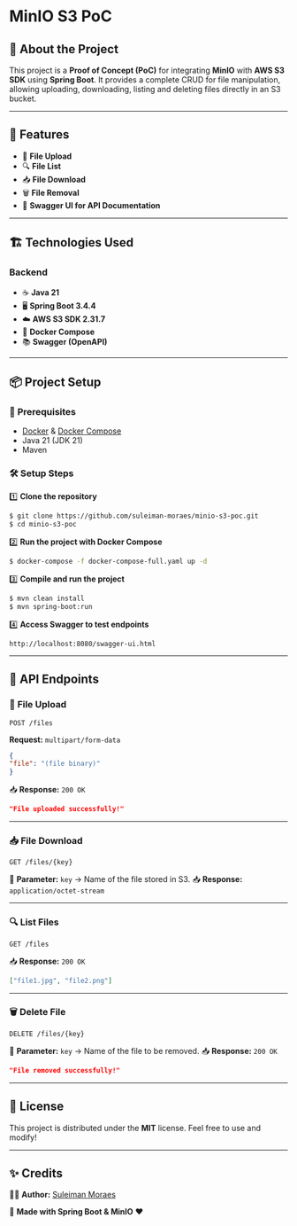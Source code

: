 # MinIO S3 PoC

## 🚀 About the Project

This project is a **Proof of Concept (PoC)** for integrating **MinIO** with **AWS S3 SDK** using **Spring Boot**. It provides a complete CRUD for file manipulation, allowing uploading, downloading, listing and deleting files directly in an S3 bucket.

---

## 📌 Features
- 📂 **File Upload**
- 🔍 **File List**
- 📥 **File Download**
- 🗑️ **File Removal**
- 📄 **Swagger UI for API Documentation**

---

## 🏗️ Technologies Used

### **Backend**
- ☕ **Java 21**
- 🖥️ **Spring Boot 3.4.4**
- ☁️ **AWS S3 SDK 2.31.7**
- 🔄 **Docker Compose**
- 📚 **Swagger (OpenAPI)**

---

## 📦 Project Setup

### 🔧 **Prerequisites**
- [Docker](https://www.docker.com/) & [Docker Compose](https://docs.docker.com/compose/)
- Java 21 (JDK 21)
- Maven

### 🛠️ **Setup Steps**

1️⃣ **Clone the repository**
```sh
$ git clone https://github.com/suleiman-moraes/minio-s3-poc.git
$ cd minio-s3-poc
```

2️⃣ **Run the project with Docker Compose**
```sh
$ docker-compose -f docker-compose-full.yaml up -d
```

3️⃣ **Compile and run the project**
```sh
$ mvn clean install
$ mvn spring-boot:run
```

4️⃣ **Access Swagger to test endpoints**
```
http://localhost:8080/swagger-ui.html
```

---

## 📌 **API Endpoints**

### 📂 **File Upload**
```http
POST /files
```
**Request:** `multipart/form-data`
```json
{
"file": "(file binary)"
}
```
📥 **Response:** `200 OK`
```json
"File uploaded successfully!"
```

---
### 📥 **File Download**
```http
GET /files/{key}
```
🔑 **Parameter:** `key` → Name of the file stored in S3. 📥 **Response:** `application/octet-stream`

---
### 🔍 **List Files**
```http
GET /files
```
📥 **Response:** `200 OK`
```json
["file1.jpg", "file2.png"]
```

---
### 🗑️ **Delete File**
```http
DELETE /files/{key}
```
🔑 **Parameter:** `key` → Name of the file to be removed.
📥 **Response:** `200 OK`
```json
"File removed successfully!"
```

---

## 📜 **License**

This project is distributed under the **MIT** license. Feel free to use and modify!

---

## ✨ **Credits**

👨‍💻 **Author:** [Suleiman Moraes](https://github.com/suleiman-moraes)

🚀 **Made with Spring Boot & MinIO** ❤️